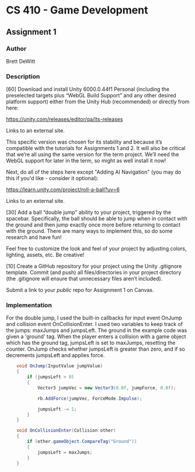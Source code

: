 # CS 410 - Game Development

## Assignment 1

### Author
Brett DeWitt

### Description

[60] Download and install Unity 6000.0.44f1 Personal (including the preselected targets plus “WebGL Build Support” and any other desired platform support) either from the Unity Hub (recommended) or directly from here:

https://unity.com/releases/editor/qa/lts-releases

Links to an external site.

This specific version was chosen for its stability and because it’s compatible with the tutorials for Assignments 1 and 2.  It will also be critical that we’re all using the same version for the term project.  We’ll need the WebGL support for later in the term, so might as well install it now!

Next, do all of the steps here except "Adding AI Navigation" (you may do this if you'd like - consider it optional):

https://learn.unity.com/project/roll-a-ball?uv=6

Links to an external site.

[30] Add a ball “double jump” ability to your project, triggered by the spacebar. Specifically, the ball should be able to jump when in contact with the ground and then jump exactly once more before returning to contact with the ground. There are many ways to implement this, so do some research and have fun!

Feel free to customize the look and feel of your project by adjusting colors, lighting, assets, etc.  Be creative!

[10] Create a GitHub repository for your project using the Unity .gitignore template. Commit (and push) all files/directories in your project directory (the .gitignore will ensure that unnecessary files aren’t included).

Submit a link to your *public* repo for Assignment 1 on Canvas.

### Implementation
For the double jump, I used the built-in callbacks for input event OnJump and collision event OnCollisionEnter. I used two variables to keep track of the jumps: maxJumps and jumpsLeft. The ground in the example code was given a 'ground' tag. When the player enters a collision with a game object which has the ground tag, jumpsLeft is set to maxJumps, resetting the counter. OnJump checks whether jumpsLeft is greater than zero, and if so decrements jumpsLeft and applies force.

```c#
    void OnJump(InputValue jumpValue)
    {
        if (jumpsLeft > 0)
        {
            Vector3 jumpVec = new Vector3(0.0f, jumpForce, 0.0f);

            rb.AddForce(jumpVec, ForceMode.Impulse);

            jumpsLeft -= 1;
        }
    }

    void OnCollisionEnter(Collision other)
    {
        if (other.gameObject.CompareTag("Ground"))
        {
            jumpsLeft = maxJumps;
        }
    }
```

